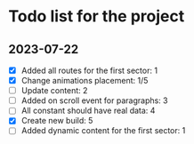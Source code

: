 # Todo list for the project

## 2023-07-22

- [x] Added all routes for the first sector: 1
- [x] Change animations placement: 1/5
- [ ] Update content: 2
- [ ] Added on scroll event for paragraphs: 3
- [ ] All constant should have real data: 4
- [x] Create new build: 5
- [ ] Added dynamic content for the first sector: 1
